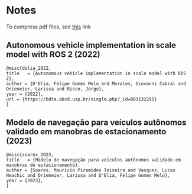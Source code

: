 # Notes

To compress pdf files, see [this](https://askubuntu.com/questions/113544/how-can-i-reduce-the-file-size-of-a-scanned-pdf-file
) link

## Autonomous vehicle implementation in scale model with ROS 2 (2022)

```
@misc{delia_2022,
title   = {Autonomous vehicle implementation in scale model with ROS 2},
author = {D'Elia, Felipe Gomes Melo and Morales, Giovanni Cabral and Driemeier, Larissa and Risco, Jorge},
year = {2022},
url = {https://bdta.abcd.usp.br/single.php?_id=003132295}
}
```

## Modelo de navegação para veículos autônomos validado em manobras de estacionamento (2023)

```
@misc{soares_2023,
title   = {Modelo de navegação para veículos autônomos validado em manobras de estacionamento},
author = {Soares, Maurício Piramides Teixeira and Vasques, Lucas Neachic and Driemeier, Larissa and D'Elia, Felipe Gomes Melo},
year = {2023},
}
```